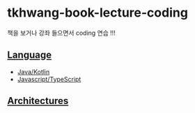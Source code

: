 # tkhwang-book-lecture-coding

책을 보거나 강좌 들으면서 coding 연습 !!!

## [Language](./language_framework/)

- [Java/Kotlin](./language_framework/java-kotlin)
- [Javascript/TypeScript](./language_framework/js-ts)

## [Architectures](./architecture)

